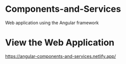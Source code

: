# Components-and-Services
Web application using the Angular framework

# View the Web Application
https://angular-components-and-services.netlify.app/